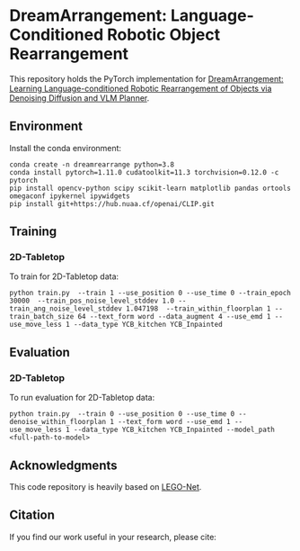 # DreamArrangement: Language-Conditioned Robotic Object Rearrangement

This repository holds the PyTorch implementation for [DreamArrangement: Learning Language-conditioned Robotic Rearrangement of Objects via Denoising Diffusion and VLM Planner](https://wenkai-chen.com/publication/dreamarrangement).


## Environment
Install the conda environment:
```
conda create -n dreamrearrange python=3.8
conda install pytorch=1.11.0 cudatoolkit=11.3 torchvision=0.12.0 -c pytorch
pip install opencv-python scipy scikit-learn matplotlib pandas ortools omegaconf ipykernel ipywidgets
pip install git+https://hub.nuaa.cf/openai/CLIP.git
```

<!-- ## Downloads
Downloadable assets may be found at [this google drive](https://drive.google.com/drive/folders/1MmSb6461ixGGqGa5hRY3s0IR4xTeRdPF?usp=sharing). It contains:
* Preprocessed 3D-FRONT data: ``3DFRONT_65347``
  * The preprocessing script can be found at `data/preprocess_TDFront.py`. It operates on the output of [ATISS](https://github.com/nv-tlabs/ATISS)'s preprocessing script. See code for details.


## Datasets

* `2dkitchen`: [2D-Tabletop dataset](https://tianchi.aliyun.com/specials/promotion/alibaba-3d-scene-dataset) (professionally designed indoor scenes); currently support bedroom and livingroom. [Here](https://tianchi.aliyun.com/dataset/65347) is the exact version used for experimentation.

<img src="./README_media/data/datasettings2.jpg" alt= “” width="300" height="value" style="vertical-align:middle;margin:0px 40px"> -->


## Training
### 2D-Tabletop
To train for 2D-Tabletop data:
```
python train.py  --train 1 --use_position 0 --use_time 0 --train_epoch 30000  --train_pos_noise_level_stddev 1.0 --train_ang_noise_level_stddev 1.047198  --train_within_floorplan 1 --train_batch_size 64 --text_form word --data_augment 4 --use_emd 1 --use_move_less 1 --data_type YCB_kitchen YCB_Inpainted
```

<!-- ### Pretrained Weights
We also provide DreamArrangement weights pretrained on 2D-Tabletop for 30k iterations.
* [Pretrained bedroom weight](https://drive.google.com/file/d/183j3i6R-YtgyOkWsUYnH894ZBkdyseZH/view?usp=sharing) -->


## Evaluation
### 2D-Tabletop
To run evaluation for 2D-Tabletop data:
```
python train.py  --train 0 --use_position 0 --use_time 0 --denoise_within_floorplan 1 --text_form word --use_emd 1 --use_move_less 1 --data_type YCB_kitchen YCB_Inpainted --model_path <full-path-to-model>
```

<!-- Ground Truth            |  Initial |  Denoised
:-------------------------:|:-------------------------: |:-------------------------:
<img src="./README_media/inference/14_groundtruth.jpg" alt= “” width="260" height="value" style="vertical-align:middle;margin:0px 0px">  |  <img src="./README_media/inference/14_initial.jpg" alt= “” width="260" height="value" style="vertical-align:middle;margin:0px 0px"> | <img src="./README_media/inference/14_trans50000-grad_nonoise.jpg" alt= “” width="260" height="value" style="vertical-align:middle;margin:0px 0px"> -->


## Acknowledgments
This code repository is heavily based on [LEGO-Net](https://github.com/QiuhongAnnaWei/LEGO-Net).


## Citation
If you find our work useful in your research, please cite: